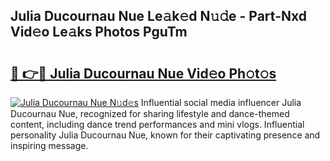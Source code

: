 ## Julia Ducournau Nue Le𝚊k𝚎d N𝚞𝚍e - Part-Nxd Vid𝚎o Le𝚊ks Photos PguTm

# <h2><a href="http://fb5xk70.evod.top/?m=Julia+Ducournau+Nue">🔗 👉🔴 Julia Ducournau Nue Vid𝚎o Ph𝚘t𝚘s</a></h2>

[![Julia Ducournau Nue N𝚞d𝚎s](https://i.imgur.com/8V9OHl7.gif)](http://fb5xk70.evod.top/?m=Julia+Ducournau+Nue)
Influential social media influencer Julia Ducournau Nue, recognized for sharing lifestyle and dance-themed content, including dance trend performances and mini vlogs. Influential personality Julia Ducournau Nue, known for their captivating presence and inspiring message. 
